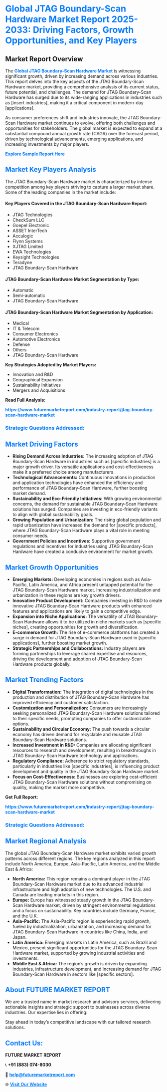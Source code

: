 <h1 style="color: #007BFF;">Global JTAG Boundary-Scan Hardware Market Report 2025-2033: Driving Factors, Growth Opportunities, and Key Players</h1>

<section id="overview">
<h2>Market Report Overview</h2>
<p>The <a href="https://www.futuremarketreport.com/industry-report/jtag-boundary-scan-hardware-market" style="color: #007BFF; text-decoration: none;"><strong>Global JTAG Boundary-Scan Hardware Market</strong></a> is witnessing significant growth, driven by increasing demand across various industries. This report delves into the key aspects of the JTAG Boundary-Scan Hardware market, providing a comprehensive analysis of its current status, future potential, and challenges. The demand for JTAG Boundary-Scan Hardware has surged due to its wide-ranging applications in industries such as [insert industries], making it a critical component in modern-day [applications].</p>
<p>As consumer preferences shift and industries innovate, the JTAG Boundary-Scan Hardware market continues to evolve, offering both challenges and opportunities for stakeholders. The global market is expected to expand at a substantial compound annual growth rate (CAGR) over the forecast period, driven by technological advancements, emerging applications, and increasing investments by major players.</p>
</section>

<section id="overview">
<p><a href="https://www.futuremarketreport.com/request-sample/reportId=108435" style="color: #007BFF; text-decoration: none;"><strong>Explore Sample Report Here</strong></a></p>
</section>

<section id="key-players">
<h2 style="color: #007BFF;">Market Key Players Analysis</h2>
<p>The JTAG Boundary-Scan Hardware market is characterized by intense competition among key players striving to capture a larger market share. Some of the leading companies in the market include:</p>
<h4>Key Players Covered in the JTAG Boundary-Scan Hardware Report:</h4>
<ul><li>JTAG Technologies</li><li>CheckSum LLC</li><li>Goepel Electronic</li><li>ASSET InterTech</li><li>Acculogic</li><li>Flynn Systems</li><li>XJTAG Limited</li><li>EWA Technologies</li><li>Keysight Technologies</li><li>Teradyne</li><li>JTAG Boundary-Scan Hardware</li></ul>
<h4>JTAG Boundary-Scan Hardware Market Segmentation by Type:</h4>
<ul><li>Automatic</li><li>Semi-automatic</li><li>JTAG Boundary-Scan Hardware</li></ul>

<h4>JTAG Boundary-Scan Hardware Market Segmentation by Application:</h4>
<ul><li>Medical</li><li>IT &amp; Telecom</li><li>Consumer Electronics</li><li>Automotive Electronics</li><li>Defense</li><li>Others</li><li>JTAG Boundary-Scan Hardware</li></ul>
<p><strong>Key Strategies Adopted by Market Players:</strong></p>
<ul>
<li>Innovation and R&D</li>
<li>Geographical Expansion</li>
<li>Sustainability Initiatives</li>
<li>Mergers and Acquisitions</li>
</ul>
</section>

<section>
<p><strong>Read Full Analysis: </strong></p><a href="https://www.futuremarketreport.com/industry-report/jtag-boundary-scan-hardware-market" style="color: #007BFF; text-decoration: none;"><strong>https://www.futuremarketreport.com/industry-report/jtag-boundary-scan-hardware-market</strong></a>
<h3 style="color: #007BFF;">Strategic Questions Addressed:</h3>
</section>

<section id="driving-factors">
<h2 style="color: #007BFF;">Market Driving Factors</h2>
<ul>
<li><strong>Rising Demand Across Industries:</strong> The increasing adoption of JTAG Boundary-Scan Hardware in industries such as [specific industries] is a major growth driver. Its versatile applications and cost-effectiveness make it a preferred choice among manufacturers.</li>
<li><strong>Technological Advancements:</strong> Continuous innovations in production and application technologies have enhanced the efficiency and performance of JTAG Boundary-Scan Hardware, further boosting market demand.</li>
<li><strong>Sustainability and Eco-Friendly Initiatives:</strong> With growing environmental concerns, the demand for sustainable JTAG Boundary-Scan Hardware solutions has surged. Companies are investing in eco-friendly variants to align with global sustainability goals.</li>
<li><strong>Growing Population and Urbanization:</strong> The rising global population and rapid urbanization have increased the demand for [specific products], where JTAG Boundary-Scan Hardware plays a vital role in meeting consumer needs.</li>
<li><strong>Government Policies and Incentives:</strong> Supportive government regulations and incentives for industries using JTAG Boundary-Scan Hardware have created a conducive environment for market growth.</li>
</ul>
</section>

<section id="growth-opportunities">
<h2 style="color: #007BFF;">Market Growth Opportunities</h2>
<ul>
<li><strong>Emerging Markets:</strong> Developing economies in regions such as Asia-Pacific, Latin America, and Africa present untapped potential for the JTAG Boundary-Scan Hardware market. Increasing industrialization and urbanization in these regions are key growth drivers.</li>
<li><strong>Innovative Product Development:</strong> Companies investing in R&D to create innovative JTAG Boundary-Scan Hardware products with enhanced features and applications are likely to gain a competitive edge.</li>
<li><strong>Expansion into Niche Applications:</strong> The versatility of JTAG Boundary-Scan Hardware allows it to be utilized in niche markets such as [specific niches], creating opportunities for growth and diversification.</li>
<li><strong>E-commerce Growth:</strong> The rise of e-commerce platforms has created a surge in demand for JTAG Boundary-Scan Hardware used in [specific applications], further boosting market growth.</li>
<li><strong>Strategic Partnerships and Collaborations:</strong> Industry players are forming partnerships to leverage shared expertise and resources, driving the development and adoption of JTAG Boundary-Scan Hardware products globally.</li>
</ul>
</section>

<section id="trending-factors">
<h2 style="color: #007BFF;">Market Trending Factors</h2>
<ul>
<li><strong>Digital Transformation:</strong> The integration of digital technologies in the production and distribution of JTAG Boundary-Scan Hardware has improved efficiency and customer satisfaction.</li>
<li><strong>Customization and Personalization:</strong> Consumers are increasingly seeking personalized JTAG Boundary-Scan Hardware solutions tailored to their specific needs, prompting companies to offer customizable options.</li>
<li><strong>Sustainability and Circular Economy:</strong> The push towards a circular economy has driven demand for recyclable and reusable JTAG Boundary-Scan Hardware solutions.</li>
<li><strong>Increased Investment in R&D:</strong> Companies are allocating significant resources to research and development, resulting in breakthroughs in JTAG Boundary-Scan Hardware technology and applications.</li>
<li><strong>Regulatory Compliance:</strong> Adherence to strict regulatory standards, particularly in industries like [specific industries], is influencing product development and quality in the JTAG Boundary-Scan Hardware market.</li>
<li><strong>Focus on Cost-Effectiveness:</strong> Businesses are exploring cost-efficient JTAG Boundary-Scan Hardware solutions without compromising on quality, making the market more competitive.</li>
</ul>
</section>

<section>
<p><strong>Get Full Report: </strong></p><a href="https://www.futuremarketreport.com/industry-report/jtag-boundary-scan-hardware-market" style="color: #007BFF; text-decoration: none;"><strong>https://www.futuremarketreport.com/industry-report/jtag-boundary-scan-hardware-market</strong></a>
<h3 style="color: #007BFF;">Strategic Questions Addressed:</h3>
</section>


<section id="regional-analysis">
<h2 style="color: #007BFF;">Market Regional Analysis</h2>
<p>The global JTAG Boundary-Scan Hardware market exhibits varied growth patterns across different regions. The key regions analyzed in this report include North America, Europe, Asia-Pacific, Latin America, and the Middle East & Africa:</p>
<ul>
<li><strong>North America:</strong> This region remains a dominant player in the JTAG Boundary-Scan Hardware market due to its advanced industrial infrastructure and high adoption of new technologies. The U.S. and Canada are leading markets in this region.</li>
<li><strong>Europe:</strong> Europe has witnessed steady growth in the JTAG Boundary-Scan Hardware market, driven by stringent environmental regulations and a focus on sustainability. Key countries include Germany, France, and the U.K.</li>
<li><strong>Asia-Pacific:</strong> The Asia-Pacific region is experiencing rapid growth, fueled by industrialization, urbanization, and increasing demand for JTAG Boundary-Scan Hardware in countries like China, India, and Japan.</li>
<li><strong>Latin America:</strong> Emerging markets in Latin America, such as Brazil and Mexico, present significant opportunities for the JTAG Boundary-Scan Hardware market, supported by growing industrial activities and investments.</li>
<li><strong>Middle East & Africa:</strong> The region’s growth is driven by expanding industries, infrastructure development, and increasing demand for JTAG Boundary-Scan Hardware in sectors like [specific sectors].</li>
</ul>
</section>

<footer>
<h2 style="color: #007BFF;">About FUTURE MARKET REPORT</h2>
<p>We are a trusted name in market research and advisory services, delivering actionable insights and strategic support to businesses across diverse industries. Our expertise lies in offering:</p>

<p>Stay ahead in today’s competitive landscape with our tailored research solutions.</p>

<h2 style="color: #007BFF;">Contact Us:</h2>
<p><strong>FUTURE MARKET REPORT</strong></p>
<p>📞 <strong>+91 (883) 074-8030</strong></p>
<p>📧 <strong><a href="mailto:help@futuremarketreport.com" style="color: #007BFF;">help@futuremarketreport.com</a></strong></p>
<p>🌐 <strong><a href="https://www.futuremarketreport.com/" style="color: #007BFF;">Visit Our Website</a></strong></p>
</footer>